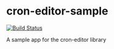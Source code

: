 # cron-editor-sample
[![Build Status](https://travis-ci.org/claudiuconstantin/cron-editor-sample.svg?branch=master)](https://travis-ci.org/claudiuconstantin/cron-editor-sample)

A sample app for the cron-editor library
